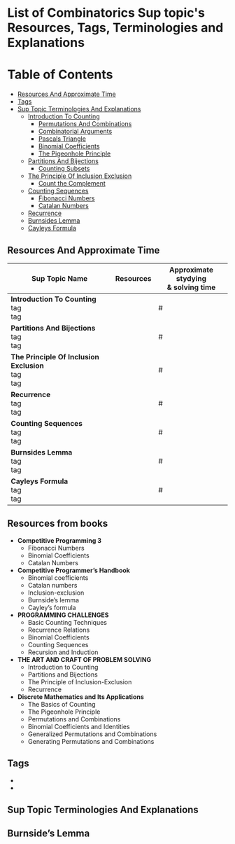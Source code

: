 # List of Combinatorics Sup topic's Resources, Tags, Terminologies and Explanations 

Table of Contents
================= 

- [Resources And Approximate Time](#resources-and-approximate-time)
- [Tags](#tags)
- [Sup Topic Terminologies And Explanations](#sup-topic-terminologies-and-explanations)
  * [Introduction To Counting](#Introduction-to-counting)
    + [Permutations And Combinations](#permutations-and-combinations)
    + [Combinatorial Arguments](#combinatorial-arguments)
    + [Pascals Triangle](#pascals-triangle)
    + [Binomial Coefficients](#binomial-coefficients)
    + [The Pigeonhole Principle](#the-pigeonhole-principle)
  * [Partitions And Bijections](#partitions-and-bijections)
    + [Counting Subsets](#counting-subsets)
  * [The Principle Of Inclusion Exclusion](#the-principle-of-inclusion-exclusion)
    + [Count the Complement](#count-the-complement)
  * [Counting Sequences](#counting-sequences)
    + [Fibonacci Numbers](#fibonacci-numbers)
    + [Catalan Numbers](#catalan-numbers)
  * [Recurrence](#recurrence)
  * [Burnsides Lemma](#burnsides-lemma)
  * [Cayleys Formula](#cayleys-formula)

## Resources And Approximate Time

Sup Topic Name   | Resources   | Approximate stydying <br> & solving time
-------------| -------------   |-------------   
**Introduction To Counting**<br>tag<br>tag <br> |[]()<br>[]()<br> | #
**Partitions And Bijections**<br>tag<br>tag <br> |[]()<br>[]()<br> | #
**The Principle Of Inclusion Exclusion**<br>tag<br>tag <br> |[]()<br>[]()<br> | #
**Recurrence**<br>tag<br>tag <br> |[]()<br>[]()<br> | #
**Counting Sequences**<br>tag<br>tag <br> |[]()<br>[]()<br> | #
**Burnsides Lemma**<br>tag<br>tag <br> |[]()<br>[]()<br> | #
**Cayleys Formula**<br>tag<br>tag <br> |[]()<br>[]()<br> | #

## Resources from books
- **Competitive Programming 3**
  - Fibonacci Numbers 
  - Binomial Coefficients 
  - Catalan Numbers 
- **Competitive Programmer’s Handbook**
  - Binomial coefficients 
  - Catalan numbers 
  - Inclusion-exclusion 
  - Burnside’s lemma 
  - Cayley’s formula 
- **PROGRAMMING CHALLENGES**
  - Basic Counting Techniques 
  - Recurrence Relations 
  - Binomial Coefficients
  - Counting Sequences
  - Recursion and Induction
- **THE ART AND CRAFT OF PROBLEM SOLVING**
  - Introduction to Counting
  - Partitions and Bijections 
  - The Principle of Inclusion-Exclusion
  - Recurrence
- **Discrete Mathematics and Its Applications**
  - The Basics of Counting
  - The Pigeonhole Principle 
  - Permutations and Combinations
  - Binomial Coefficients and Identities
  - Generalized Permutations and Combinations
  - Generating Permutations and Combinations 

## Tags
-
-

## Sup Topic Terminologies And Explanations

## Burnside’s Lemma
